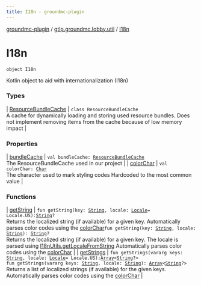 ```yaml
---
title: I18n - groundmc-plugin
---
```


[groundmc-plugin](../../index.html) / [gtlp.groundmc.lobby.util](../index.html) / [I18n](.)

# I18n

`object I18n`

Kotlin object to aid with internationalization (I18n)

### Types

| [ResourceBundleCache](-resource-bundle-cache/index.html) | `class ResourceBundleCache`<br>A cache for dynamically loading and storing used resource bundles. Does not implement removing items from the cache because of low memory impact |

### Properties

| [bundleCache](bundle-cache.html) | `val bundleCache: `[`ResourceBundleCache`](-resource-bundle-cache/index.html)<br>The ResourceBundleCache used in our project |
| [colorChar](color-char.html) | `val colorChar: `[`Char`](https://kotlinlang.org/api/latest/jvm/stdlib/kotlin/-char/index.html)<br>The character used to mark styling codes Hardcoded to the most common value |

### Functions

| [getString](get-string.html) | `fun getString(key: `[`String`](https://kotlinlang.org/api/latest/jvm/stdlib/kotlin/-string/index.html)`, locale: `[`Locale`](http://docs.oracle.com/javase/6/docs/api/java/util/Locale.html)` = Locale.US): `[`String`](https://kotlinlang.org/api/latest/jvm/stdlib/kotlin/-string/index.html)`?`<br>Returns the localized string (if available) for a given key. Automatically parses color codes using the [colorChar](color-char.html)`fun getString(key: `[`String`](https://kotlinlang.org/api/latest/jvm/stdlib/kotlin/-string/index.html)`, locale: `[`String`](https://kotlinlang.org/api/latest/jvm/stdlib/kotlin/-string/index.html)`): `[`String`](https://kotlinlang.org/api/latest/jvm/stdlib/kotlin/-string/index.html)`?`<br>Returns the localized string (if available) for a given key. The locale is parsed using [I18nUtils.getLocaleFromString](../-i18n-utils/get-locale-from-string.html) Automatically parses color codes using the [colorChar](color-char.html) |
| [getStrings](get-strings.html) | `fun getStrings(vararg keys: `[`String`](https://kotlinlang.org/api/latest/jvm/stdlib/kotlin/-string/index.html)`, locale: `[`Locale`](http://docs.oracle.com/javase/6/docs/api/java/util/Locale.html)` = Locale.US): `[`Array`](https://kotlinlang.org/api/latest/jvm/stdlib/kotlin/-array/index.html)`<`[`String`](https://kotlinlang.org/api/latest/jvm/stdlib/kotlin/-string/index.html)`?>`<br>`fun getStrings(vararg keys: `[`String`](https://kotlinlang.org/api/latest/jvm/stdlib/kotlin/-string/index.html)`, locale: `[`String`](https://kotlinlang.org/api/latest/jvm/stdlib/kotlin/-string/index.html)`): `[`Array`](https://kotlinlang.org/api/latest/jvm/stdlib/kotlin/-array/index.html)`<`[`String`](https://kotlinlang.org/api/latest/jvm/stdlib/kotlin/-string/index.html)`?>`<br>Returns a list of localized strings (if available) for the given keys. Automatically parses color codes using the [colorChar](color-char.html) |

